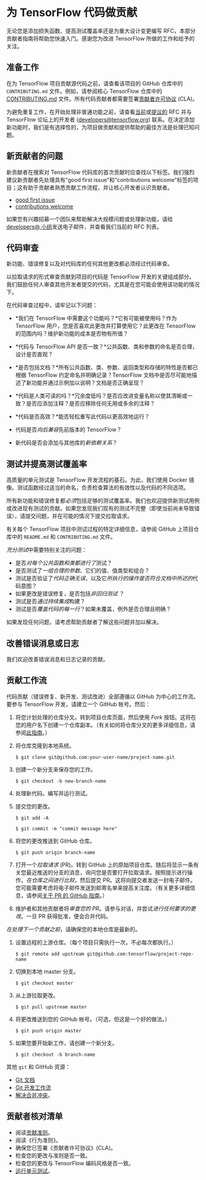 # 为 TensorFlow 代码做贡献

无论您是添加损失函数、提高测试覆盖率还是为重大设计变更编写 RFC，本部分贡献者指南将帮助您快速入门。感谢您为改进 TensorFlow 所做的工作和给予的关注。

## 准备工作

在为 TensorFlow 项目贡献源代码之前，请查看该项目的 GitHub 仓库中的 `CONTRIBUTING.md` 文件。例如，请参阅核心 TensorFlow 仓库中的 [CONTRIBUTING.md](https://github.com/tensorflow/tensorflow/blob/master/CONTRIBUTING.md) 文件。所有代码贡献者都需要签署[贡献者许可协议](https://cla.developers.google.com/clas) (CLA)。

为避免重复工作，在开始处理非普通功能之前，请查看[当前](https://github.com/tensorflow/community/tree/master/rfcs)或[提议的](https://github.com/tensorflow/community/labels/RFC%3A%20Proposed) RFC 并与 TensorFlow 论坛上的开发者 ([developers@tensorflow.org](https://groups.google.com/u/1/a/tensorflow.org/g/developers)) 联系。在决定添加新功能时，我们是有选择性的，为项目做贡献和提供帮助的最佳方法是处理已知问题。

## 新贡献者的问题

新贡献者在搜索对 TensorFlow 代码库的首次贡献时应查找以下标签。我们强烈建议新贡献者先处理具有“good first issue”和“contributions welcome”标签的项目；这有助于贡献者熟悉贡献工作流程，并让核心开发者认识贡献者。

- [good first issue](https://github.com/tensorflow/tensorflow/labels/good%20first%20issue)
- [contributions welcome](https://github.com/tensorflow/tensorflow/labels/stat%3Acontributions%20welcome)

如果您有兴趣招募一个团队来帮助解决大规模问题或处理新功能，请给 [developers@ 小组](https://groups.google.com/a/tensorflow.org/forum/#!forum/developers)发送电子邮件，并查看我们当前的 RFC 列表。

## 代码审查

新功能、错误修复以及对代码库的任何其他更改都必须经过代码审查。

以拉取请求的形式审查贡献到项目的代码是 TensorFlow 开发的关键组成部分。我们鼓励任何人审查其他开发者提交的代码，尤其是在您可能会使用该功能的情况下。

在代码审查过程中，请牢记以下问题：

- *我们在 TensorFlow 中需要这个功能吗？*它有可能被使用吗？作为 TensorFlow 用户，您是否喜欢此更改并打算使用它？此更改在 TensorFlow 的范围内吗？维护新功能的成本是否物有所值？

- *代码与 TensorFlow API 是否一致？*公共函数、类和参数的命名是否合理，设计是否直观？

- *是否包括文档？*所有公共函数、类、参数、返回类型和存储的特性是否都已根据 TensorFlow 约定命名并明确记录？TensorFlow 文档中是否尽可能地描述了新功能并通过示例加以说明？文档是否正确呈现？

- *代码是人类可读的吗？*冗余度低吗？是否应改进变量名称以使其清晰或一致？是否应添加注释？是否应移除任何无用或多余的注释？

- *代码是否高效？*能否轻松重写此代码以更高效地运行？

- 代码是否*向后兼容*先前版本的 TensorFlow？

- 新代码是否会添加与其他库的*新依赖关系*？

## 测试并提高测试覆盖率

高质量的单元测试是 TensorFlow 开发流程的基石。为此，我们使用 Docker 镜像。测试函数经过适当的命名，负责检查算法的有效性以及代码的不同选项。

所有新功能和错误修复都*必须*包括足够的测试覆盖率。我们也欢迎提供新测试用例或改进现有测试的贡献。如果您发现我们现有的测试不完整（即使当前尚未导致错误），请提交问题，并在可能的情况下提交拉取请求。

有关每个 TensorFlow 项目中测试过程的特定详细信息，请参阅 GitHub 上项目仓库中的 `README.md` 和 `CONTRIBUTING.md` 文件。

*充分测试*中需要特别关注的问题：

- 是否*对每个公共函数和类都进行了*测试？
- 是否测试了*一组合理的参数*、它们的值、值类型和组合？
- 测试是否验证了*代码正确无误*，以及它*所执行的操作是否符合文档中所述的*代码意图？
- 如果更改是错误修复，是否包括*非回归测试* ？
- 测试是否*通过持续集成*构建？
- 测试是否*覆盖代码的每一行*？如果未覆盖，例外是否合理且明确？

如果发现任何问题，请考虑帮助贡献者了解这些问题并加以解决。

## 改善错误消息或日志

我们欢迎改善错误消息和日志记录的贡献。

## 贡献工作流

代码贡献（错误修复、新开发、测试改进）全部遵循以 GitHub 为中心的工作流。要参与 TensorFlow 开发，请建立一个 GitHub 帐号。然后：

1. 将您计划处理的仓库分叉。转到项目仓库页面，然后使用 *Fork* 按钮。这将在您的用户名下创建一个仓库副本。（有关如何将仓库分叉的更多详细信息，请参阅[此指南](https://help.github.com/articles/fork-a-repo/)。）

2. 将仓库克隆到本地系统。

    `$ git clone git@github.com:your-user-name/project-name.git`

3. 创建一个新分支来保存您的工作。

    `$ git checkout -b new-branch-name`

4. 处理新代码。编写并运行测试。

5. 提交您的更改。

    `$ git add -A`

    `$ git commit -m "commit message here"`

6. 将您的更改推送到 GitHub 仓库。

    `$ git push origin branch-name`

7. 打开一个*拉取请求* (PR)。转到 GitHub 上的原始项目仓库。随后将显示一条有关您最近推送的分支的消息，询问您是否要打开拉取请求。按照提示进行操作，*在仓库之间进行比较*，然后提交 PR。这将向提交者发送一封电子邮件。您可能需要考虑将电子邮件发送到邮寄名单来提高关注度。（有关更多详细信息，请参阅[关于 PR 的 GitHub 指南](https://help.github.com/articles/creating-a-pull-request-from-a-fork)。）

8. 维护者和其他贡献者将*审查您的 PR*。请参与对话，并尝试*进行任何要求的更改*。一旦 PR 获得批准，便会合并代码。

*在处理下一个贡献之前*，请确保您的本地仓库是最新的。

1. 设置远程的上游仓库。（每个项目只需执行一次，不必每次都执行。）

    `$ git remote add upstream git@github.com:tensorflow/project-repo-name`

2. 切换到本地 master 分支。

    `$ git checkout master`

3. 从上游拉取更改。

    `$ git pull upstream master`

4. 将更改推送到您的 GitHub 帐号。（可选，但这是一个好的做法。）

    `$ git push origin master`

5. 如果您要开始新工作，请创建一个新分支。

    `$ git checkout -b branch-name`

其他 `git` 和 GitHub 资源：

- [Git 文档](https://git-scm.com/documentation)
- [Git 开发工作流](https://docs.scipy.org/doc/numpy/dev/development_workflow.html)
- [解决合并冲突](https://help.github.com/articles/resolving-a-merge-conflict-using-the-command-line/)。

## 贡献者核对清单

- 阅读[贡献准则](https://github.com/tensorflow/tensorflow/blob/master/CONTRIBUTING.md)。
- 阅读《行为准则》。
- 确保您已签署《贡献者许可协议》(CLA)。
- 检查您的更改与准则是否一致。
- 检查您的更改与 TensorFlow 编码风格是否一致。
- [运行单元测试](https://github.com/tensorflow/tensorflow/blob/master/CONTRIBUTING.md#running-unit-tests)。
